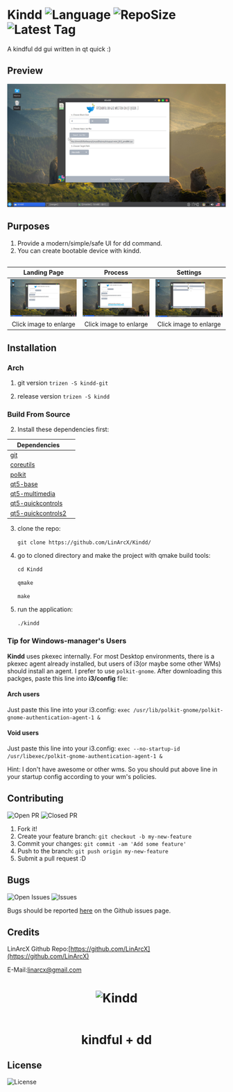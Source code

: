 # Kindd ![Language](https://img.shields.io/github/languages/top/LinArcX/Kindd.svg?style=flat-square) ![RepoSize](https://img.shields.io/github/repo-size/LinArcX/Kindd.svg?style=flat-square) ![Latest Tag](https://img.shields.io/github/tag/LinArcX/Kindd.svg?colorB=green&style=flat-square)
A kindful dd gui written in qt quick :)

## Preview
!["gnulium"](shots/2.0.0/init.png "Kindd")

## Purposes
1. Provide a modern/simple/safe UI for dd command.
2. You can create bootable device with kindd.

##
|Landing Page|Process|Settings|
|:-----:|:-----:|:-----:|
|![](./shots/2.0.0/init.png)|![](./shots/2.0.0/process.png)|![](./shots/2.0.0/settings.png)|![](./shots/2.0.0/done.png)|
|Click image to enlarge|Click image to enlarge| Click image to enlarge| Click image to enlarge|

## Installation

### Arch
1. git version
`trizen -S kindd-git`

2. release version
`trizen -S kindd`

### Build From Source
2. Install these dependencies first:

|Dependencies||
|-----|:-----:|
|[git](https://www.archlinux.org/packages/extra/x86_64/git/)|
|[coreutils](https://www.archlinux.org/packages/core/x86_64/coreutils/)|
|[polkit](https://www.archlinux.org/packages/extra/x86_64/polkit/)|
|[qt5-base](https://www.archlinux.org/packages/extra/x86_64/qt5-base/)|
|[qt5-multimedia](https://www.archlinux.org/packages/extra/x86_64/qt5-base/)|
|[qt5-quickcontrols](https://www.archlinux.org/packages/extra/x86_64/qt5-quickcontrols/)|
|[qt5-quickcontrols2](https://www.archlinux.org/packages/extra/x86_64/qt5-quickcontrols2/)|

3. clone the repo:

    `git clone https://github.com/LinArcX/Kindd/`

4. go to cloned directory and make the project with qmake build tools:

    `cd Kindd`

    `qmake`

    `make`

5. run the application:

    `./kindd`

### Tip for Windows-manager's Users
**Kindd** uses pkexec internally. For most Desktop environments, there is a pkexec agent already installed, but users of i3(or maybe some other WMs) should install an agent. I prefer to use `polkit-gnome`. After downloading this packges, paste this line into __i3/config__ file:

#### Arch users
Just paste this line into your i3.config:
`exec /usr/lib/polkit-gnome/polkit-gnome-authentication-agent-1 &`

#### Void users
Just paste this line into your i3.config:
`exec --no-startup-id /usr/libexec/polkit-gnome-authentication-agent-1 &`

Hint: I don't have awesome or other wms. So you should put above line in your startup config according to your wm's policies.

## Contributing
![Open PR](https://img.shields.io/github/issues-pr-raw/LinArcX/Kindd.svg?style=flat-square) ![Closed PR](https://img.shields.io/github/issues-pr-closed/LinArcX/Kindd.svg?style=flat-square)
1. Fork it!
2. Create your feature branch: `git checkout -b my-new-feature`
3. Commit your changes: `git commit -am 'Add some feature'`
4. Push to the branch: `git push origin my-new-feature`
5. Submit a pull request :D


## Bugs
![Open Issues](https://img.shields.io/github/issues-raw/LinArcX/Kindd.svg?style=flat-square) ![Issues](https://img.shields.io/github/issues-closed-raw/LinArcX/Kindd.svg?style=flat-square)

Bugs should be reported [here](https://github.com/LinArcX/Kindd/issues) on the Github issues page.


## Credits
LinArcX
Github Repo:[https://github.com/LinArcX](https://github.com/LinArcX)

E-Mail:linarcx@gmail.com

<h1 align="center">
	<img width="200" src="appconf/kindd.svg" alt="Kindd">
	<br>
	<br>
	<p>kindful + dd</p>
</h1>

## License
![License](https://img.shields.io/github/license/LinArcX/Kindd.svg?style=flat-square)

